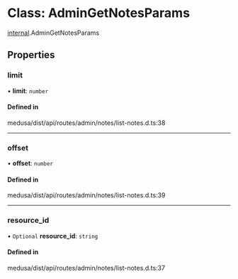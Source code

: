 # Class: AdminGetNotesParams

[internal](../modules/internal-10.md).AdminGetNotesParams

## Properties

### limit

• **limit**: `number`

#### Defined in

medusa/dist/api/routes/admin/notes/list-notes.d.ts:38

___

### offset

• **offset**: `number`

#### Defined in

medusa/dist/api/routes/admin/notes/list-notes.d.ts:39

___

### resource\_id

• `Optional` **resource\_id**: `string`

#### Defined in

medusa/dist/api/routes/admin/notes/list-notes.d.ts:37
